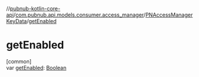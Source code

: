 //[pubnub-kotlin-core-api](../../../index.md)/[com.pubnub.api.models.consumer.access_manager](../index.md)/[PNAccessManagerKeyData](index.md)/[getEnabled](get-enabled.md)

# getEnabled

[common]\
var [getEnabled](get-enabled.md): [Boolean](https://kotlinlang.org/api/core/kotlin-stdlib/kotlin/-boolean/index.html)
